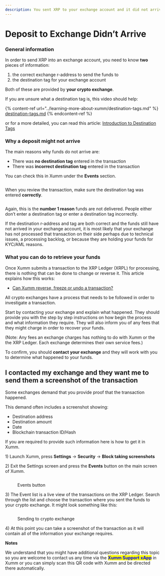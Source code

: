 ```yaml
---
description: You sent XRP to your exchange account and it did not arrive
---
```


# Deposit to Exchange Didn’t Arrive

### **General information**

In order to send XRP into an exchange account, you need to know **two** pieces of information:

1. the correct exchange r-address to send the funds to
2. the destination tag for your exchange account

Both of these are provided by **your crypto exchange**.

If you are unsure what a destination tag is, this video should help:

{% content-ref url="../learning-more-about-xumm/destination-tags.md" %}
[destination-tags.md](../learning-more-about-xumm/destination-tags.md)
{% endcontent-ref %}

or for a more detailed, you can read this article: [Introduction to Destination Tags](https://support.xumm.app/hc/en-us/articles/360018134720-An-introduction-to-Destination-Tags)

### **Why a deposit might not arrive**

The main reasons why funds do not arrive are:

* There was **no destination tag** entered in the transaction
* There was **incorrect destination tag** entered in the transaction

You can check this in Xumm under the **Events** section.

<figure><img src="../.gitbook/assets/Events button -1.png" alt=""><figcaption></figcaption></figure>

When you review the transaction, make sure the destination tag was entered **correctly**.

<figure><img src="../.gitbook/assets/Transaction - 1.png" alt=""><figcaption></figcaption></figure>

Again, this is the **number 1 reason** funds are not delivered. People either don’t enter a destination tag or enter a destination tag incorrectly.

If the destination r-address and tag are both correct and the funds still have not arrived in your exchange account, it is most likely that your exchange has not processed that transaction on their side perhaps due to technical issues, a processing backlog, or because they are holding your funds for KYC/AML reasons.

### **What you can do to retrieve your funds**

Once Xumm submits a transaction to the XRP Ledger (XRPL) for processing, there is nothing that can be done to change or reverse it. This article explains how this works:

* [Can Xumm reverse, freeze or undo a transaction?](can-xumm-reverse-freeze-or-undo-a-transaction.md)

All crypto exchanges have a process that needs to be followed in order to investigate a transaction.

Start by contacting your exchange and explain what happened. They should provide you with the step by step instructions on how begin the process and what information they require. They will also inform you of any fees that they might charge in order to recover your funds.

(Note: Any fees an exchange charges has nothing to do with Xumm or the the XRP Ledger. Each exchange determines their own service fees.)

To confirm, you should **contact your exchange** and they will work with you to determine what happened to your funds.

## I contacted my exchange and they want me to send them a screenshot of the transaction

Some exchanges demand that you provide proof that the transaction happened.

This demand often includes a screenshot showing:

* &#x20;Destination address
* &#x20;Destination amount
* &#x20;Date&#x20;
* Blockchain transaction ID/Hash

If you are required to provide such information here is how to get it in Xumm.

1\) Launch Xumm, press **Settings** -> **Security** -> **Block taking screenshots**

2\) Exit the Settings screen and press the **Events** button on the main screen of Xumm.

<figure><img src="../.gitbook/assets/Events 2.png" alt=""><figcaption><p>Events button</p></figcaption></figure>

3\) The Event list is a live view of the transactions on the XRP Ledger. Search through the list and choose the transaction where you sent the funds to your crypto exchange. It might look something like this:

&#x20;

<figure><img src="../.gitbook/assets/Crypto Transaction.png" alt=""><figcaption><p>Sending to crypto exchange</p></figcaption></figure>

4\) At this point you can take a screenshot of the transaction as it will contain all of the information your exchange requires.



**Notes**

We understand that you might have additional questions regarding this topic so you are welcome to contact us any time via the <mark style="color:blue;">**Xumm Support xApp**</mark> in Xumm or you can simply scan this QR code with Xumm and be directed there automatically.

<figure><img src="../.gitbook/assets/Support banner Xumm.png" alt=""><figcaption></figcaption></figure>
